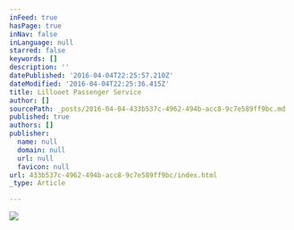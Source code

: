 ```yaml
---
inFeed: true
hasPage: true
inNav: false
inLanguage: null
starred: false
keywords: []
description: ''
datePublished: '2016-04-04T22:25:57.210Z'
dateModified: '2016-04-04T22:25:36.415Z'
title: Lillooet Passenger Service
author: []
sourcePath: _posts/2016-04-04-433b537c-4962-494b-acc8-9c7e589ff9bc.md
published: true
authors: []
publisher:
  name: null
  domain: null
  url: null
  favicon: null
url: 433b537c-4962-494b-acc8-9c7e589ff9bc/index.html
_type: Article

---
```

![](https://s3-us-west-2.amazonaws.com/the-grid-img/p/7e908c279e7db3d1b055278455cdda6c4ddfef82.jpg)